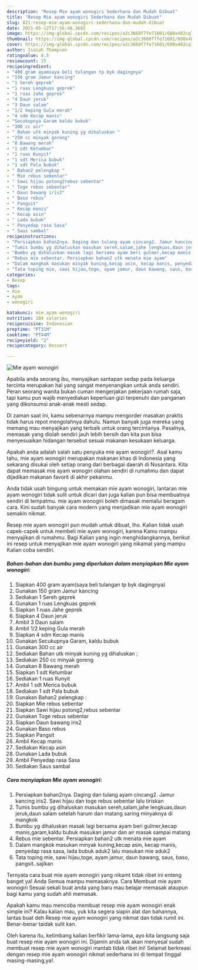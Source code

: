 ```yaml
---
description: "Resep Mie ayam wonogiri Sederhana dan Mudah Dibuat"
title: "Resep Mie ayam wonogiri Sederhana dan Mudah Dibuat"
slug: 821-resep-mie-ayam-wonogiri-sederhana-dan-mudah-dibuat
date: 2021-05-12T17:56:48.368Z
image: https://img-global.cpcdn.com/recipes/a2c3660f7fe71601/680x482cq70/mie-ayam-wonogiri-foto-resep-utama.jpg
thumbnail: https://img-global.cpcdn.com/recipes/a2c3660f7fe71601/680x482cq70/mie-ayam-wonogiri-foto-resep-utama.jpg
cover: https://img-global.cpcdn.com/recipes/a2c3660f7fe71601/680x482cq70/mie-ayam-wonogiri-foto-resep-utama.jpg
author: Isaiah Thompson
ratingvalue: 4.5
reviewcount: 15
recipeingredient:
- "400 gram ayamsaya beli tulangan tp byk dagingnya"
- "150 gram Jamur kancing"
- "1 Sereh geprek"
- "1 ruas Lengkuas geprek"
- "1 ruas Jahe geprek"
- "4 Daun jeruk"
- "3 Daun salam"
- "1/2 keping Gula merah"
- "4 sdm Kecap manis"
- "Secukupnya Garam kaldu bubuk"
- "300 cc air"
- " Bahan utk minyak kuning yg dihaluskan "
- "250 cc minyak goreng"
- "8 Bawang merah"
- "1 sdt Ketumbar"
- "1 ruas Kunyit"
- "1 sdt Merica bubuk"
- "1 sdt Pala bubuk"
- " Bahan2 pelengkap "
- " Mie rebus sebentar"
- " Sawi hijau potong2rebus sebentar"
- " Toge rebus sebentar"
- " Daun bawang iris2"
- " Baso rebus"
- " Pangsit"
- " Kecap manis"
- " Kecap asin"
- " Lada bubuk"
- " Penyedap rasa Sasa"
- " Saus sambal"
recipeinstructions:
- "Persiapkan bahan2nya. Daging dan tulang ayam cincang2. Jamur kancing iris2. Sawi hijau dan toge rebus sebentar lalu tiriskan"
- "Tumis bumbu yg dihaluskan masukan sereh,salam,jahe lengkuas,daun jeruk,daun salam setelah harum dan matang saring minyaknya di mangkok"
- "Bumbu yg dihaluskan masak lagi bersama ayam beri gulmer,kecap manis,garam,kaldu bubuk masukan jamur dan air masak sampai matang"
- "Rebus mie sebentar. Persiapkan bahan2 utk menata mie ayam"
- "Dalam mangkok masukan minyak kuning,kecap asin, kecap manis, penyedap rasa sasa, lada bubuk aduk2 lalu masukan mie aduk2"
- "Tata toping mie, sawi hijau,toge, ayam jamur, daun bawang, saus, baso, pangsit..sajikan"
categories:
- Resep
tags:
- mie
- ayam
- wonogiri

katakunci: mie ayam wonogiri 
nutrition: 184 calories
recipecuisine: Indonesian
preptime: "PT31M"
cooktime: "PT44M"
recipeyield: "2"
recipecategory: Dessert

---
```



![Mie ayam wonogiri](https://img-global.cpcdn.com/recipes/a2c3660f7fe71601/680x482cq70/mie-ayam-wonogiri-foto-resep-utama.jpg)

Apabila anda seorang ibu, menyajikan santapan sedap pada keluarga tercinta merupakan hal yang sangat menyenangkan untuk anda sendiri. Peran seorang  wanita bukan cuman mengerjakan pekerjaan rumah saja, tapi kamu pun wajib menyediakan keperluan gizi terpenuhi dan panganan yang dikonsumsi anak-anak mesti sedap.

Di zaman  saat ini, kamu sebenarnya mampu mengorder masakan praktis tidak harus repot mengolahnya dahulu. Namun banyak juga mereka yang memang mau menyajikan yang terbaik untuk orang tercintanya. Pasalnya, memasak yang diolah sendiri jauh lebih bersih dan kita pun bisa menyesuaikan hidangan tersebut sesuai makanan kesukaan keluarga. 



Apakah anda adalah salah satu penyuka mie ayam wonogiri?. Asal kamu tahu, mie ayam wonogiri merupakan makanan khas di Indonesia yang sekarang disukai oleh setiap orang dari berbagai daerah di Nusantara. Kita dapat memasak mie ayam wonogiri olahan sendiri di rumahmu dan dapat dijadikan makanan favorit di akhir pekanmu.

Anda tidak usah bingung untuk memakan mie ayam wonogiri, lantaran mie ayam wonogiri tidak sulit untuk dicari dan juga kalian pun bisa membuatnya sendiri di tempatmu. mie ayam wonogiri boleh dimasak memalui beragam cara. Kini sudah banyak cara modern yang menjadikan mie ayam wonogiri semakin nikmat.

Resep mie ayam wonogiri pun mudah untuk dibuat, lho. Kalian tidak usah capek-capek untuk membeli mie ayam wonogiri, karena Kamu mampu menyajikan di rumahmu. Bagi Kalian yang ingin menghidangkannya, berikut ini resep untuk menyajikan mie ayam wonogiri yang nikamat yang mampu Kalian coba sendiri.

<!--inarticleads1-->

##### Bahan-bahan dan bumbu yang diperlukan dalam menyiapkan Mie ayam wonogiri:

1. Siapkan 400 gram ayam(saya beli tulangan tp byk dagingnya)
1. Gunakan 150 gram Jamur kancing
1. Sediakan 1 Sereh geprek
1. Gunakan 1 ruas Lengkuas geprek
1. Siapkan 1 ruas Jahe geprek
1. Siapkan 4 Daun jeruk
1. Ambil 3 Daun salam
1. Ambil 1/2 keping Gula merah
1. Siapkan 4 sdm Kecap manis
1. Gunakan Secukupnya Garam, kaldu bubuk
1. Gunakan 300 cc air
1. Sediakan  Bahan utk minyak kuning yg dihaluskan ;
1. Sediakan 250 cc minyak goreng
1. Gunakan 8 Bawang merah
1. Siapkan 1 sdt Ketumbar
1. Sediakan 1 ruas Kunyit
1. Ambil 1 sdt Merica bubuk
1. Sediakan 1 sdt Pala bubuk
1. Gunakan  Bahan2 pelengkap :
1. Siapkan  Mie rebus sebentar
1. Siapkan  Sawi hijau potong2,rebus sebentar
1. Gunakan  Toge rebus sebentar
1. Siapkan  Daun bawang iris2
1. Gunakan  Baso rebus
1. Siapkan  Pangsit
1. Ambil  Kecap manis
1. Sediakan  Kecap asin
1. Gunakan  Lada bubuk
1. Ambil  Penyedap rasa Sasa
1. Sediakan  Saus sambal




<!--inarticleads2-->

##### Cara menyiapkan Mie ayam wonogiri:

1. Persiapkan bahan2nya. Daging dan tulang ayam cincang2. Jamur kancing iris2. Sawi hijau dan toge rebus sebentar lalu tiriskan
1. Tumis bumbu yg dihaluskan masukan sereh,salam,jahe lengkuas,daun jeruk,daun salam setelah harum dan matang saring minyaknya di mangkok
1. Bumbu yg dihaluskan masak lagi bersama ayam beri gulmer,kecap manis,garam,kaldu bubuk masukan jamur dan air masak sampai matang
1. Rebus mie sebentar. Persiapkan bahan2 utk menata mie ayam
1. Dalam mangkok masukan minyak kuning,kecap asin, kecap manis, penyedap rasa sasa, lada bubuk aduk2 lalu masukan mie aduk2
1. Tata toping mie, sawi hijau,toge, ayam jamur, daun bawang, saus, baso, pangsit..sajikan




Ternyata cara buat mie ayam wonogiri yang nikamt tidak ribet ini enteng banget ya! Anda Semua mampu memasaknya. Cara Membuat mie ayam wonogiri Sesuai sekali buat anda yang baru mau belajar memasak ataupun bagi kamu yang sudah ahli memasak.

Apakah kamu mau mencoba membuat resep mie ayam wonogiri enak simple ini? Kalau kalian mau, yuk kita segera siapin alat dan bahannya, lantas buat deh Resep mie ayam wonogiri yang nikmat dan tidak rumit ini. Benar-benar taidak sulit kan. 

Oleh karena itu, ketimbang kalian berfikir lama-lama, ayo kita langsung saja buat resep mie ayam wonogiri ini. Dijamin anda tak akan menyesal sudah membuat resep mie ayam wonogiri mantab tidak ribet ini! Selamat berkreasi dengan resep mie ayam wonogiri nikmat sederhana ini di tempat tinggal masing-masing,ya!.

